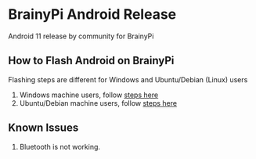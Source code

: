 # BrainyPi Android Release

Android 11 release by community for BrainyPi

## How to Flash Android on BrainyPi

Flashing steps are different for Windows and Ubuntu/Debian (Linux) users 

1.  Windows machine users, follow [steps here](FLASHING-windows.md)
2.  Ubuntu/Debian machine users, follow [steps here](FLASHING-ubuntu.md)

## Known Issues
1.  Bluetooth is not working.
